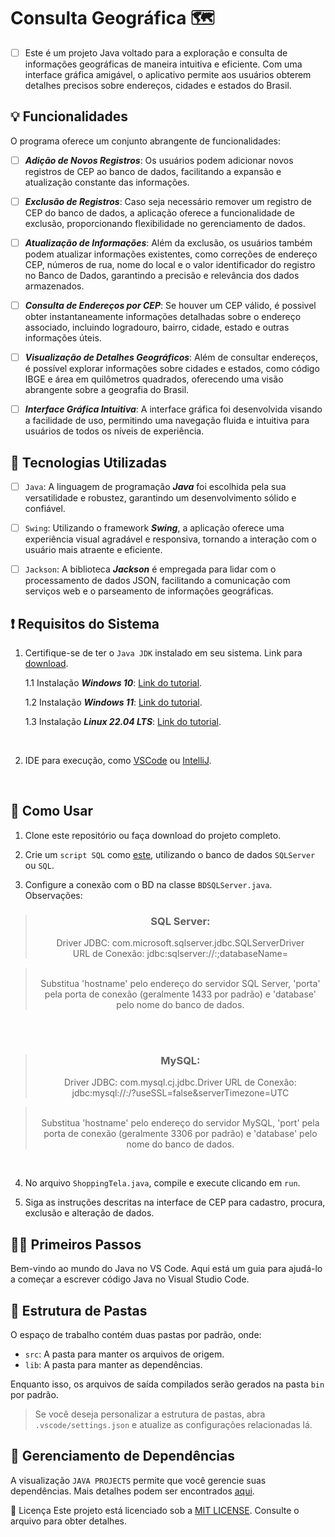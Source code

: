 # Consulta Geográfica 🗺️
 - [ ] Este é um projeto Java voltado para a exploração e consulta de informações geográficas de maneira intuitiva e eficiente. Com uma interface gráfica amigável, o aplicativo permite aos usuários obterem detalhes precisos sobre endereços, cidades e estados do Brasil.


## 💡 Funcionalidades

O programa oferece um conjunto abrangente de funcionalidades:

- [ ] __*Adição de Novos Registros*__: Os usuários podem adicionar novos registros de CEP ao banco de dados, facilitando a expansão e atualização constante das informações.

- [ ] __*Exclusão de Registros*__: Caso seja necessário remover um registro de CEP do banco de dados, a aplicação oferece a funcionalidade de exclusão, proporcionando flexibilidade no gerenciamento de dados.

- [ ] __*Atualização de Informações*__: Além da exclusão, os usuários também podem atualizar informações existentes, como correções de endereço CEP, números de rua, nome do local e o valor identificador do registro no Banco de Dados, garantindo a precisão e relevância dos dados armazenados.

- [ ] __*Consulta de Endereços por CEP*__: Se houver um CEP válido, é possivel obter instantaneamente informações detalhadas sobre o endereço associado, incluindo logradouro, bairro, cidade, estado e outras informações úteis.

- [ ] __*Visualização de Detalhes Geográficos*__: Além de consultar endereços, é possível explorar informações sobre cidades e estados, como código IBGE e área em quilômetros quadrados, oferecendo uma visão abrangente sobre a geografia do Brasil.

- [ ] __*Interface Gráfica Intuitiva*__: A interface gráfica foi desenvolvida visando a facilidade de uso, permitindo uma navegação fluida e intuitiva para usuários de todos os níveis de experiência.


## 🚀 Tecnologias Utilizadas

- [ ] `Java`: A linguagem de programação __*Java*__ foi escolhida pela sua versatilidade e robustez, garantindo um desenvolvimento sólido e confiável.

- [ ] `Swing`: Utilizando o framework __*Swing*__, a aplicação oferece uma experiência visual agradável e responsiva, tornando a interação com o usuário mais atraente e eficiente.

- [ ] `Jackson`: A biblioteca __*Jackson*__ é empregada para lidar com o processamento de dados JSON, facilitando a comunicação com serviços web e o parseamento de informações geográficas.


## :exclamation: Requisitos do Sistema 

1. Certifique-se de ter o `Java JDK` instalado em seu sistema. Link para [download](https://www.oracle.com/java/technologies/downloads/).

     1.1 Instalação __*Windows 10*__: [Link do tutorial](https://www.youtube.com/watch?v=AUL--F5Wdh8).

    1.2 Instalação __*Windows 11*__: [Link do tutorial](https://www.youtube.com/watch?v=krGadRGdESQ).

    1.3 Instalação __*Linux 22.04 LTS*__: [Link do tutorial](https://www.youtube.com/watch?v=vVrIDJ--GOA).


<br>

2. IDE para execução, como [VSCode](https://code.visualstudio.com/) ou [IntelliJ](https://www.jetbrains.com/idea/download/?section=windows).

<br>


## 🔧 Como Usar

1. Clone este repositório ou faça download do projeto completo.

2. Crie um `script SQL` como [este](https://github.com/Matheus-Oliveira-Marino/Zip_Code/blob/main/shopping.sql), utilizando o banco de dados `SQLServer` ou `SQL`.

3. Configure a conexão com o BD na classe `BDSQLServer.java`. Observações:

> <div style="text-align: center;">
>    <p align="center">
>        <h3> SQL Server: </h3>  
>        Driver JDBC: com.microsoft.sqlserver.jdbc.SQLServerDriver  
>        <br>
>        URL de Conexão: jdbc:sqlserver://<hostname>:<port>;databaseName=<database>
>        <br>
>    </p>
> </div>


> <div style="text-align: center;">
>    <p align="center">
> <br> 
> Substitua 'hostname' pelo endereço do servidor SQL Server, 'porta' pela porta de conexão (geralmente 1433 por padrão) e 'database' pelo nome do banco de dados.
>    </p>
> </div>
 
<br>
<br>

> <div style="text-align: center;">
>    <p align="center">
>        <h3> MySQL: </h3>
> Driver JDBC: com.mysql.cj.jdbc.Driver
> URL de Conexão: jdbc:mysql://<hostname>:<port>/<database>?useSSL=false&serverTimezone=UTC
>    </p>
> </div>

> <div style="text-align: center;">
>    <p align="center">
> <br>
> Substitua 'hostname' pelo endereço do servidor MySQL, 'port' pela porta de conexão (geralmente 3306 por padrão) e 'database' pelo nome do banco de dados.
>    </p>
> </div>

<br>

4. No arquivo `ShoppingTela.java`, compile e execute clicando em `run`.

5. Siga as instruções descritas na interface de CEP para cadastro, procura, exclusão e alteração de dados.

## 🏃‍♂️ Primeiros Passos

Bem-vindo ao mundo do Java no VS Code. Aqui está um guia para ajudá-lo a começar a escrever código Java no Visual Studio Code.

##  📁  Estrutura de Pastas

O espaço de trabalho contém duas pastas por padrão, onde:

- `src`: A pasta para manter os arquivos de origem.
- `lib`: A pasta para manter as dependências.

Enquanto isso, os arquivos de saída compilados serão gerados na pasta `bin` por padrão.

> Se você deseja personalizar a estrutura de pastas, abra `.vscode/settings.json` e atualize as configurações relacionadas lá.

## 🔄 Gerenciamento de Dependências

A visualização `JAVA PROJECTS` permite que você gerencie suas dependências. Mais detalhes podem ser encontrados [aqui](https://github.com/microsoft/vscode-java-dependency#manage-dependencies).

📜 Licença
Este projeto está licenciado sob a [MIT LICENSE](https://github.com/Matheus-Oliveira-Marino/Zip_Code/blob/main/LICENSE). Consulte o arquivo para obter detalhes.
